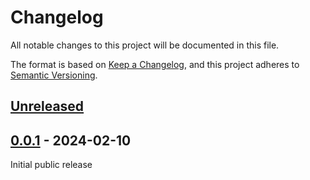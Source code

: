 # Changelog

All notable changes to this project will be documented in this file.

The format is based on [Keep a Changelog](https://keepachangelog.com/en/1.0.0/),
and this project adheres to [Semantic Versioning](https://semver.org/spec/v2.0.0.html).

## [Unreleased]

## [0.0.1] - 2024-02-10

Initial public release

[Unreleased]: https://github.com/workbench-io/workbench-core/0.0.1...HEAD
[0.0.1]: https://github.com/workbench-io/workbench-core/releases/tag/0.0.1
